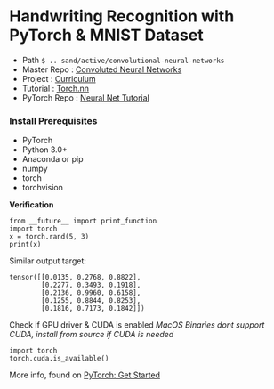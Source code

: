 # Handwriting Recognition with PyTorch & MNIST Dataset

* Path  ``` $ .. sand/active/convolutional-neural-networks ```
* Master Repo : [Convoluted Neural Networks](https://github.com/mori-c/convolutional-neural-networks)
* Project : [Curriculum](https://github.com/mori-c/convolutional-neural-networks/projects/1)
* Tutorial : [Torch.nn](https://pytorch.org/tutorials/beginner/nn_tutorial.html)
* PyTorch Repo  :  [Neural Net Tutorial](https://is.gd/KXdGOU)

### Install Prerequisites

* PyTorch
* Python 3.0+
* Anaconda or pip
* numpy
* torch
* torchvision

**Verification**

```
from __future__ import print_function
import torch
x = torch.rand(5, 3)
print(x)
```

Similar output target:
```
tensor([[0.0135, 0.2768, 0.8822],
        [0.2277, 0.3493, 0.1918],
        [0.2136, 0.9960, 0.6158],
        [0.1255, 0.8844, 0.8253],
        [0.1816, 0.7173, 0.1842]])
```

Check if GPU driver & CUDA is enabled
*MacOS Binaries dont support CUDA, install from source if CUDA is needed*

```
import torch
torch.cuda.is_available()
```

More info, found on [PyTorch: Get Started](https://pytorch.org/get-started/locally/)

